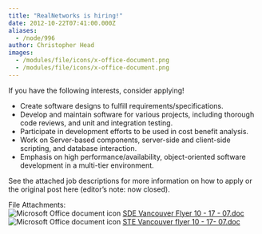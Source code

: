 ```yaml
---
title: "RealNetworks is hiring!"
date: 2012-10-22T07:41:00.000Z
aliases:
  - /node/996
author: Christopher Head
images:
  - /modules/file/icons/x-office-document.png
  - /modules/file/icons/x-office-document.png
---
```


<div class="field field-name-body field-type-text-with-summary field-label-hidden"><div class="field-items"><div class="field-item even"><p>If you have the following interests, consider applying!</p>
<ul>
<li>Create software designs to fulfill requirements/specifications.
</li><li>Develop and maintain software for various projects, including thorough code reviews, and unit and integration testing.
</li><li>Participate in development efforts to be used in cost benefit analysis.
</li><li>Work on Server-based components, server-side and client-side scripting, and database interaction.
</li><li>Emphasis on high performance/availability, object-oriented software development in a multi-tier environment.
</li></ul>
<p>See the attached job descriptions for more information on how to apply or the original post here (editor&#x2019;s note: now closed).</p>
</div></div></div><div class="field field-name-field-file-attachments field-type-file field-label-above"><div class="field-label">File Attachments:&#xA0;</div><div class="field-items"><div class="field-item even"><span class="file"><img class="file-icon" alt="Microsoft Office document icon" title="application/msword" src="/modules/file/icons/x-office-document.png"> <a href="https://ubccsss.org/files/SDE%20Vancouver%20Flyer%2010%20-%2017%20-%2007.doc" type="application/msword; length=41984">SDE Vancouver Flyer 10 - 17 - 07.doc</a></span></div><div class="field-item odd"><span class="file"><img class="file-icon" alt="Microsoft Office document icon" title="application/msword" src="/modules/file/icons/x-office-document.png"> <a href="https://ubccsss.org/files/STE%20Vancouver%20flyer%2010%20-%2017-%2007.doc" type="application/msword; length=36352">STE Vancouver flyer 10 - 17- 07.doc</a></span></div></div></div>    <footer>
          </footer>
